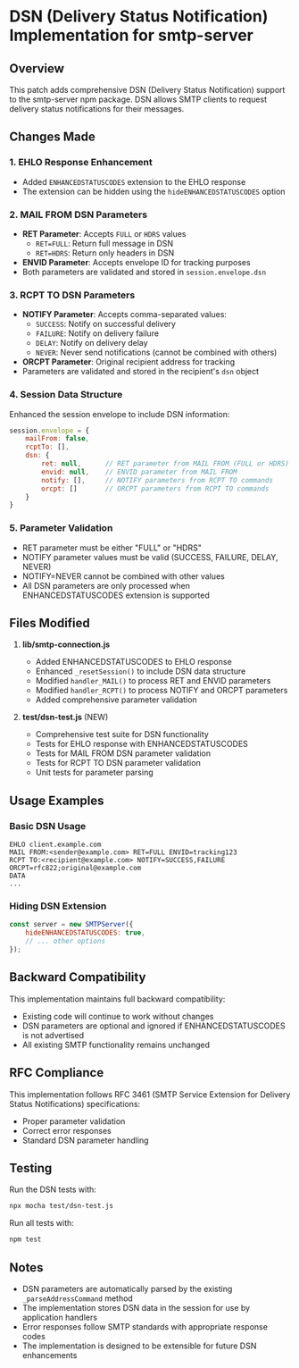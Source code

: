 # DSN (Delivery Status Notification) Implementation for smtp-server

## Overview

This patch adds comprehensive DSN (Delivery Status Notification) support to the smtp-server npm package. DSN allows SMTP clients to request delivery status notifications for their messages.

## Changes Made

### 1. EHLO Response Enhancement
- Added `ENHANCEDSTATUSCODES` extension to the EHLO response
- The extension can be hidden using the `hideENHANCEDSTATUSCODES` option

### 2. MAIL FROM DSN Parameters
- **RET Parameter**: Accepts `FULL` or `HDRS` values
  - `RET=FULL`: Return full message in DSN
  - `RET=HDRS`: Return only headers in DSN
- **ENVID Parameter**: Accepts envelope ID for tracking purposes
- Both parameters are validated and stored in `session.envelope.dsn`

### 3. RCPT TO DSN Parameters
- **NOTIFY Parameter**: Accepts comma-separated values:
  - `SUCCESS`: Notify on successful delivery
  - `FAILURE`: Notify on delivery failure
  - `DELAY`: Notify on delivery delay
  - `NEVER`: Never send notifications (cannot be combined with others)
- **ORCPT Parameter**: Original recipient address for tracking
- Parameters are validated and stored in the recipient's `dsn` object

### 4. Session Data Structure
Enhanced the session envelope to include DSN information:
```javascript
session.envelope = {
    mailFrom: false,
    rcptTo: [],
    dsn: {
        ret: null,      // RET parameter from MAIL FROM (FULL or HDRS)
        envid: null,    // ENVID parameter from MAIL FROM
        notify: [],     // NOTIFY parameters from RCPT TO commands
        orcpt: []       // ORCPT parameters from RCPT TO commands
    }
}
```

### 5. Parameter Validation
- RET parameter must be either "FULL" or "HDRS"
- NOTIFY parameter values must be valid (SUCCESS, FAILURE, DELAY, NEVER)
- NOTIFY=NEVER cannot be combined with other values
- All DSN parameters are only processed when ENHANCEDSTATUSCODES extension is supported

## Files Modified

1. **lib/smtp-connection.js**
   - Added ENHANCEDSTATUSCODES to EHLO response
   - Enhanced `_resetSession()` to include DSN data structure
   - Modified `handler_MAIL()` to process RET and ENVID parameters
   - Modified `handler_RCPT()` to process NOTIFY and ORCPT parameters
   - Added comprehensive parameter validation

2. **test/dsn-test.js** (NEW)
   - Comprehensive test suite for DSN functionality
   - Tests for EHLO response with ENHANCEDSTATUSCODES
   - Tests for MAIL FROM DSN parameter validation
   - Tests for RCPT TO DSN parameter validation
   - Unit tests for parameter parsing

## Usage Examples

### Basic DSN Usage
```
EHLO client.example.com
MAIL FROM:<sender@example.com> RET=FULL ENVID=tracking123
RCPT TO:<recipient@example.com> NOTIFY=SUCCESS,FAILURE ORCPT=rfc822;original@example.com
DATA
...
```

### Hiding DSN Extension
```javascript
const server = new SMTPServer({
    hideENHANCEDSTATUSCODES: true,
    // ... other options
});
```

## Backward Compatibility

This implementation maintains full backward compatibility:
- Existing code will continue to work without changes
- DSN parameters are optional and ignored if ENHANCEDSTATUSCODES is not advertised
- All existing SMTP functionality remains unchanged

## RFC Compliance

This implementation follows RFC 3461 (SMTP Service Extension for Delivery Status Notifications) specifications:
- Proper parameter validation
- Correct error responses
- Standard DSN parameter handling

## Testing

Run the DSN tests with:
```bash
npx mocha test/dsn-test.js
```

Run all tests with:
```bash
npm test
```

## Notes

- DSN parameters are automatically parsed by the existing `_parseAddressCommand` method
- The implementation stores DSN data in the session for use by application handlers
- Error responses follow SMTP standards with appropriate response codes
- The implementation is designed to be extensible for future DSN enhancements
